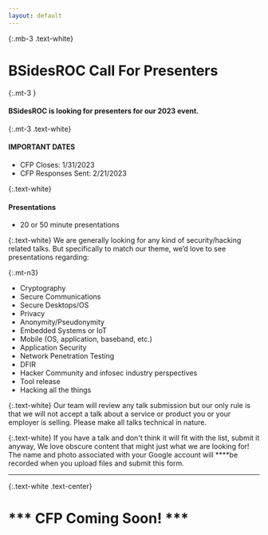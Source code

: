 ```yaml
---
layout: default
---
```

{:.mb-3 .text-white}
# BSidesROC Call For Presenters

{:.mt-3 }
#### BSidesROC is looking for presenters for our 2023 event. 

{:.mt-3 .text-white}
#### IMPORTANT DATES
  - CFP Closes: 1/31/2023
  - CFP Responses Sent: 2/21/2023

{:.text-white}
#### Presentations
  - 20 or 50 minute presentations

{:.text-white}
We are generally looking for any kind of security/hacking related talks. But specifically to match our theme, we’d love to see presentations regarding:

{:.mt-n3}
- Cryptography
- Secure Communications
- Secure Desktops/OS
- Privacy
- Anonymity/Pseudonymity
- Embedded Systems or IoT
- Mobile (OS, application, baseband, etc.)
- Application Security
- Network Penetration Testing
- DFIR
- Hacker Community and infosec industry perspectives
- Tool release
- Hacking all the things

{:.text-white}
Our team will review any talk submission but our only rule is that we will not accept a talk about a service or product you or your employer is selling. Please make all talks technical in nature.

{:.text-white}
If you have a talk and don't think it will fit with the list, submit it anyway, We love obscure content that might just what we are looking for!
The name and photo associated with your Google account will ****be recorded when you upload files and submit this form.

***

{:.text-white .text-center}
# \*** CFP Coming Soon! **\*